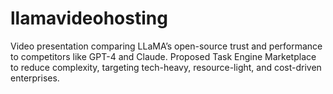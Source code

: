# llamavideohosting
Video presentation comparing LLaMA’s open-source trust and performance to competitors like GPT-4 and Claude. Proposed Task Engine Marketplace to reduce complexity, targeting tech-heavy, resource-light, and cost-driven enterprises.
